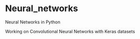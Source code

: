 # Neural_networks
Neural Networks in Python

Working on Convolutional Neural Networks with Keras datasets
